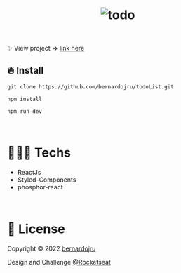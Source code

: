 <h1 align='center'>
<img src='https://todo-self-ten-79.vercel.app/assets/Logo.558e4f32.svg' alt='todo'/>
</h1>

<img
  src="https://user-images.githubusercontent.com/93547947/189654921-226b5a35-4516-4bea-921f-319a1d248c7c.jpeg"
  alt=""
/>
<img
  src="https://user-images.githubusercontent.com/93547947/189654897-9e817e5d-dbaf-4dce-9501-d46d170794a1.jpeg"
  alt=""
/>


<p>✨ View project  => <a href='https://todo-self-ten-79.vercel.app/'>link  here</a> </p>

<h2>🔥 Install</h2>
<pre>
<code>git clone https://github.com/bernardojru/todoList.git</code>
</pre>
<pre>
<code>npm install</code>
</pre>
<pre>
<code>npm run dev</code>
</pre>

<br />
<h1>👨🏾‍💻 Techs</h1>
<ul>
<li>ReactJs</li>
<li>Styled-Components</li>
<li>phosphor-react</li>
</ul>
<br />

<h1>📝 License</h1>
<p>
Copyright © 2022 <a href='https://github.com/bernardojru'>bernardojru</a>
<p>Design and Challenge <a href='https://github.com/Rocketseat'>@Rocketseat</a> </p>
</p>
